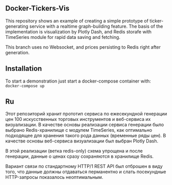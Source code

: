 Docker-Tickers-Vis
---
This repository shows an example of creating a simple prototype of ticker-generating service with a 
realtime graph-building feature. The basis of the implementation is visualization by Plotly Dash, 
and Redis storafe with TimeSeries module for rapid data saving and fetching.

This branch uses no Websocket, and prices persisting to Redis right after generation.

Installation
---
To start a demonstration just start a docker-compose container with:
```docker-compose up```

Ru 
---
Этот репозиторий хранит прототип сервиса по ежесекундной генерации цен 100 искусственных торговых инструментов 
и веб-сервиса их визуализации.
В качестве основы реализации сервиса генерации было выбрано Redis-хранилище с модулем TimeSeries, 
как оптимально подходящее для хранения такого рода данных (временные ряды цен). 
В качестве основы веб-сервиса визуализации был выбран Plotly Dash. 

В этой реализации (ветка redis-only) схема упрощена и после генерации, данные о ценах сразу сохраняются в хранилище Redis.

Вариант связи по стандартному HTTP/1 REST API был отброшен в виду того, что данные должны отдаваться перманентно 
и слать посекундные HTTP-запросы показалось неоптимальным. 
